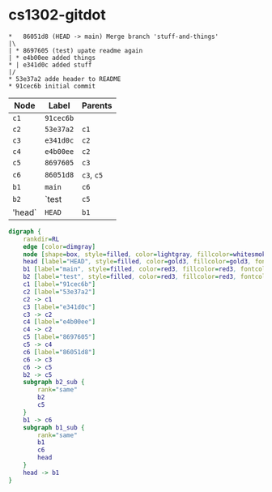 # cs1302-gitdot

```
*   86051d8 (HEAD -> main) Merge branch 'stuff-and-things'
|\
| * 8697605 (test) upate readme again
| * e4b00ee added things
* | e341d0c added stuff
|/
* 53e37a2 adde header to README
* 91cec6b initial commit
```

| Node   | Label     | Parents    |
|--------|-----------|------------|
| `c1`   | `91cec6b` |            |
| `c2`   | `53e37a2` | `c1`       |
| `c3`   | `e341d0c` | `c2`       |
| `c4`   | `e4b00ee` | `c2`       |
| `c5`   | `8697605` | `c3`       |
| `c6`   | `86051d8` | `c3`, `c5` |
| `b1`   | `main`    | `c6`       |
| `b2`   | `test     | `c5`       |
| 'head` | `HEAD`    | `b1`       |

```dot
digraph {
    rankdir=RL
    edge [color=dimgray]
    node [shape=box, style=filled, color=lightgray, fillcolor=whitesmoke, fontname="Roboto Medium", fontsize=11]
    head [label="HEAD", style=filled, color=gold3, fillcolor=gold3, fontcolor=white]
    b1 [label="main", style=filled, color=red3, fillcolor=red3, fontcolor=white]
    b2 [label="test", style=filled, color=red3, fillcolor=red3, fontcolor=white]
    c1 [label="91cec6b"]
    c2 [label="53e37a2"]
    c2 -> c1
    c3 [label="e341d0c"]
    c3 -> c2
    c4 [label="e4b00ee"]
    c4 -> c2
    c5 [label="8697605"]
    c5 -> c4
    c6 [label="86051d8"]
    c6 -> c3
    c6 -> c5
    b2 -> c5
    subgraph b2_sub {
        rank="same"
        b2
        c5
    }
    b1 -> c6
    subgraph b1_sub {
        rank="same"
        b1
        c6
        head
    }
    head -> b1
}
```
